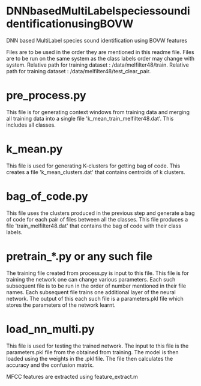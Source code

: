 # DNNbasedMultiLabelspeciessoundidentificationusingBOVW
DNN based MultiLabel species sound identification using BOVW features

Files are to be used in the order they are mentioned in this readme file.
Files are to be run on the same system as the class labels order may change with system.
Relative path for training dataset : /data/melfilter48/train.
Relative path for training dataset : /data/melfilter48/test_clear_pair.

# pre_process.py
  This file is for generating context windows from training data and merging all training data into a single file 'k_mean_train_melfilter48.dat'.
  This includes all classes.    

# k_mean.py
  This file is used for generating K-clusters for getting bag of code.
  This creates a file 'k_mean_clusters.dat' that contains centroids of k clusters.
  
# bag_of_code.py
  This file uses the clusters produced in the previous step and generate a bag of code for each pair of files between all the classes.
  This file produces a file 'train_melfilter48.dat' that contains the bag of code with their class labels.
  
# pretrain_*.py or any such file
  The training file created from process.py is input to this file.
  This file is for training the network one can change various parameters.
  Each such subsequent file is to be run in the order of number mentioned in their file names.
  Each subsequent file trains one additional layer of the neural network.
  The output of this each such file is a parameters.pkl file which stores the parameters of the network learnt.

# load_nn_multi.py
  This file is used for testing the trained network.
  The input to this file is the parameters.pkl file from the obtained from training.
  The model is then loaded using the weights in the .pkl file.
  The file then calculates the accuracy and the confusion matrix.
  
MFCC features are extracted using feature_extract.m
